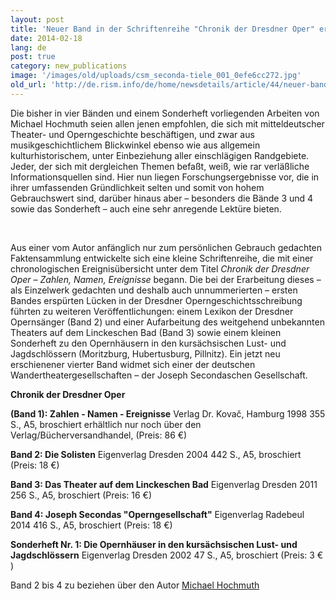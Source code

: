 ```yaml
---
layout: post
title: 'Neuer Band in der Schriftenreihe "Chronik der Dresdner Oper" erschienen'
date: 2014-02-18
lang: de
post: true
category: new_publications
image: '/images/old/uploads/csm_seconda-tiele_001_0efe6cc272.jpg'
old_url: 'http://de.rism.info/de/home/newsdetails/article/44/neuer-band-in-der-schriftenreihe-chronik-der-dresdner-oper-erschienen.html'
---
```


Die bisher in vier Bänden und einem Sonderheft vorliegenden Arbeiten von Michael Hochmuth seien allen jenen empfohlen, die sich mit mitteldeutscher Theater- und Operngeschichte beschäftigen, und zwar aus musikgeschichtlichem Blickwinkel ebenso wie aus allgemein kulturhistorischem, unter Einbeziehung aller einschlägigen Randgebiete. Jeder, der sich mit dergleichen Themen befaßt, weiß, wie rar verläßliche Informationsquellen sind. Hier nun liegen Forschungsergebnisse vor, die in ihrer umfassenden Gründlichkeit selten und somit von hohem Gebrauchswert sind, darüber hinaus aber – besonders die Bände 3 und 4 sowie das Sonderheft – auch eine sehr anregende Lektüre bieten.

&nbsp;

Aus einer vom Autor anfänglich nur zum persönlichen Gebrauch gedachten Fak­tensammlung entwickelte sich eine kleine Schriftenreihe, die mit einer chronologischen Ereignisübersicht unter dem Titel&nbsp;_Chronik der Dresdner Oper – Zahlen, Namen, Ereignisse_&nbsp;begann. Die bei der Erarbeitung dieses – als Einzelwerk gedachten und deshalb auch unnummerier­ten – ersten Bandes erspürten Lücken in der Dresdner Operngeschichtsschreibung führten zu weiteren Veröffentlichungen: einem Lexikon der Dresdner Opernsänger (Band 2) und einer Auf­arbeitung des weitgehend unbekannten Theaters auf dem Linckeschen Bad (Band 3) sowie einem kleinen Sonderheft zu den Opernhäusern in den kursächsischen Lust- und Jagdschlössern (Moritzburg, Hubertusburg, Pillnitz). Ein jetzt neu erschienener vierter Band widmet sich einer der deutschen Wandertheatergesellschaften – der Joseph Secondaschen Gesellschaft.

**Chronik der Dresdner Oper**

**(Band 1): Zahlen - Namen - Ereignisse**
Verlag Dr. Kovač, Hamburg 1998
355 S., A5, broschiert
erhältlich nur noch über den Verlag/Bücherversandhandel, (Preis: 86 €)

**Band 2: Die Solisten**
Eigenverlag Dresden 2004
442 S., A5, broschiert (Preis: 18 €)

**Band 3: Das Theater auf dem Linckeschen Bad**
Eigenverlag Dresden 2011
256 S., A5, broschiert (Preis: 16 €)

**Band 4: Joseph Secondas "Operngesellschaft"**
Eigenverlag Radebeul 2014
416 S., A5, broschiert (Preis: 18 €)

**Sonderheft Nr. 1: Die Opernhäuser in den kursächsischen Lust- und Jagdschlössern**
Eigenverlag Dresden 2002
47 S., A5, broschiert (Preis: 3 € )

Band 2 bis 4 zu beziehen über den Autor [Michael Hochmuth](mailto:Michael_Hochmuth@gmx.de "Öffnet ein Fenster zum Versenden der E-Mail")

